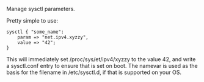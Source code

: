 Manage sysctl parameters.

Pretty simple to use:

    sysctl { "some_name":
        param => "net.ipv4.xyzzy",
        value => "42";
    }

This will immediately set /proc/sys/et/ipv4/xyzzy to the value 42, and write
a sysctl.conf entry to ensure that is set on boot.  The namevar is used as
the basis for the filename in /etc/sysctl.d, if that is supported on your
OS.
